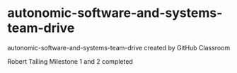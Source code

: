 # autonomic-software-and-systems-team-drive
autonomic-software-and-systems-team-drive created by GitHub Classroom

Robert Talling
Milestone 1 and 2 completed
